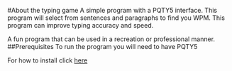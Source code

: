 #About the typing game
A simple program with a PQTY5 interface. This program will select from sentences and paragraphs to find you WPM. This program can improve typing accuracy and speed.

A fun program that can be used in a recreation or professional manner.
##Prerequisites
To run the program you will need to have PQTY5

For how to install click [here](https://pypi.org/project/PyQt5/)

